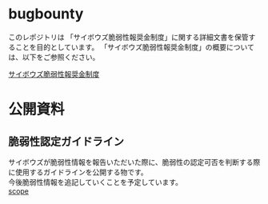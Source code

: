 # bugbounty
このレポジトリは 「サイボウズ脆弱性報奨金制度」に関する詳細文書を保管することを目的としています。
「サイボウズ脆弱性報奨金制度」の概要については、以下をご参照ください。

[サイボウズ脆弱性報奨金制度](http://cybozu.co.jp/company/security/bug-bounty/)

# 公開資料

## 脆弱性認定ガイドライン
サイボウズが脆弱性情報を報告いただいた際に、脆弱性の認定可否を判断する際に使用するガイドラインを公開する物です。  
今後脆弱性情報を追記していくことを予定しています。  
[scope](scope/)